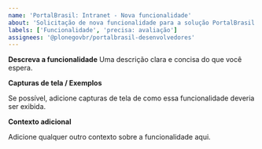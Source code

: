 ```yaml
---
name: 'PortalBrasil: Intranet - Nova funcionalidade'
about: 'Solicitação de nova funcionalidade para a solução PortalBrasil: Intranet'
labels: ['Funcionalidade', 'precisa: avaliação']
assignees: '@plonegovbr/portalbrasil-desenvolvedores'
---
```


**Descreva a funcionalidade**
Uma descrição clara e concisa do que você espera.

**Capturas de tela / Exemplos**

Se possível, adicione capturas de tela de como essa funcionalidade deveria ser exibida.

**Contexto adicional**

Adicione qualquer outro contexto sobre a funcionalidade aqui.
